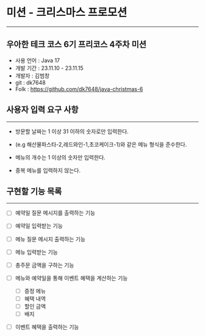 # 미션 - 크리스마스 프로모션

-----------------------------------------------------------------------
## 우아한 테크 코스 6기 프리코스 4주차 미션
- 사용 언어 : Java 17
- 개발 기간 : 23.11.10 - 23.11.15
- 개발자 : 김범창
- git : dk7648
- Folk : https://github.com/dk7648/java-christmas-6

## 사용자 입력 요구 사항

-----------------------------------------------------------------------
- 방문할 날짜는 1 이상 31 이하의 숫자로만 입력한다.


- (e.g 해산물파스타-2,레드와인-1,초코케이크-1)와 같은 메뉴 형식을 준수한다.
- 메뉴의 개수는 1 이상의 숫자만 입력한다.
- 중복 메뉴를 입력하지 않는다.

## 구현할 기능 목록

-----------------------------------------------------------------------
- [ ] 예약일 질문 메시지를 출력하는 기능
- [ ] 예약일 입력받는 기능
- [ ] 메뉴 질문 메시지 출력하는 기능
- [ ] 메뉴 입력받는 기능

- [ ] 총주문 금액을 구하는 기능

- [ ] 메뉴와 예약일을 통해 이벤트 혜택을 계산하는 기능
  - [ ] 증정 메뉴
  - [ ] 혜택 내역
  - [ ] 할인 금액
  - [ ] 배지

- [ ] 이벤트 혜택을 출력하는 기능
